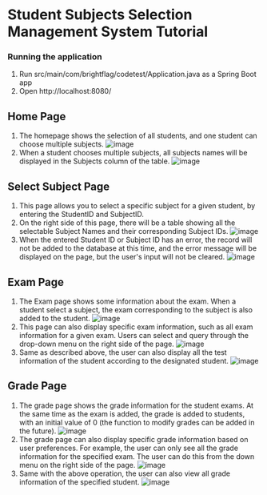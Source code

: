 # Student Subjects Selection Management System Tutorial
### Running the application
1. Run src/main/com/brightflag/codetest/Application.java as a Spring Boot app
2. Open http://localhost:8080/
## Home Page
1. The homepage shows the selection of all students, and one student can choose multiple subjects.
![image](https://github.com/sindychiu/BrightflagCodetest/blob/master/src/main/resources/codeTestImages/HomePage.png)
2. When a student chooses multiple subjects, all subjects names will be displayed in the Subjects column of the table.
![image](https://github.com/sindychiu/BrightflagCodetest/blob/master/src/main/resources/codeTestImages/HomePage2.png)
## Select Subject Page
1. This page allows you to select a specific subject for a given student, by entering the StudentID and SubjectID.
2. On the right side of this page, there will be a table showing all the selectable Subject Names and their corresponding Subject IDs.
![image](https://github.com/sindychiu/BrightflagCodetest/blob/master/src/main/resources/codeTestImages/addPage.png)
3. When the entered Student ID or Subject ID has an error, the record will not be added to the database at this time, and the error message will be displayed on the page, but the user's input will not be cleared.
![image](https://github.com/sindychiu/BrightflagCodetest/blob/master/src/main/resources/codeTestImages/addPageError.png)
## Exam Page
1. The Exam page shows some information about the exam. When a student select a subject, the exam corresponding to the subject is also added to the student.
![image](https://github.com/sindychiu/BrightflagCodetest/blob/master/src/main/resources/codeTestImages/examPage.png)
2. This page can also display specific exam information, such as all exam information for a given exam. Users can select and query through the drop-down menu on the right side of the page.
![image](https://github.com/sindychiu/BrightflagCodetest/blob/master/src/main/resources/codeTestImages/examOfExamID.png)
3. Same as described above, the user can also display all the test information of the student according to the designated student.
![image](https://github.com/sindychiu/BrightflagCodetest/blob/master/src/main/resources/codeTestImages/examPageOfStudentID.png)

## Grade Page
1. The grade page shows the grade information for the student exams. At the same time as the exam is added, the grade is added to students, with an initial value of 0 (the function to modify grades can be added in the future).
![image](https://github.com/sindychiu/BrightflagCodetest/blob/master/src/main/resources/codeTestImages/gradePage.png)
2. The grade page can also display specific grade information based on user preferences. For example, the user can only see all the grade information for the specified exam. The user can do this from the down menu on the right side of the page.
![image](https://github.com/sindychiu/BrightflagCodetest/blob/master/src/main/resources/codeTestImages/gradePageOfExamID.png)
3. Same with the above operation, the user can also view all grade information of the specified student.
![image](https://github.com/sindychiu/BrightflagCodetest/blob/master/src/main/resources/codeTestImages/examPageOfStudentID.png)
